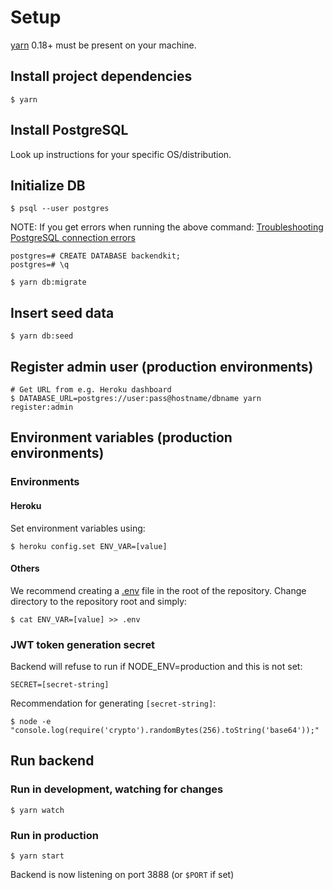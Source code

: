 # Setup

[yarn](https://github.com/yarnpkg/yarn) 0.18+ must be present on your machine.

## Install project dependencies
```
$ yarn
```

## Install PostgreSQL

Look up instructions for your specific OS/distribution.

## Initialize DB
```
$ psql --user postgres
```

NOTE: If you get errors when running the above command:
[Troubleshooting PostgreSQL connection errors](/docs/POSTGRESQL.md)

```
postgres=# CREATE DATABASE backendkit;
postgres=# \q
```

```
$ yarn db:migrate
```

## Insert seed data
```
$ yarn db:seed
```

## Register admin user (production environments)
```
# Get URL from e.g. Heroku dashboard
$ DATABASE_URL=postgres://user:pass@hostname/dbname yarn register:admin
```

## Environment variables (production environments)
### Environments
#### Heroku

Set environment variables using:

```
$ heroku config.set ENV_VAR=[value]
```

#### Others

We recommend creating a [.env](https://www.npmjs.com/package/dotenv) file in
the root of the repository. Change directory to the repository root and simply:

```
$ cat ENV_VAR=[value] >> .env
```

### JWT token generation secret
Backend will refuse to run if NODE_ENV=production and this is not set:
```
SECRET=[secret-string]
```

Recommendation for generating `[secret-string]`:
```
$ node -e "console.log(require('crypto').randomBytes(256).toString('base64'));"
```

## Run backend
### Run in development, watching for changes
```
$ yarn watch
```

### Run in production
```
$ yarn start
```

Backend is now listening on port 3888 (or `$PORT` if set)
